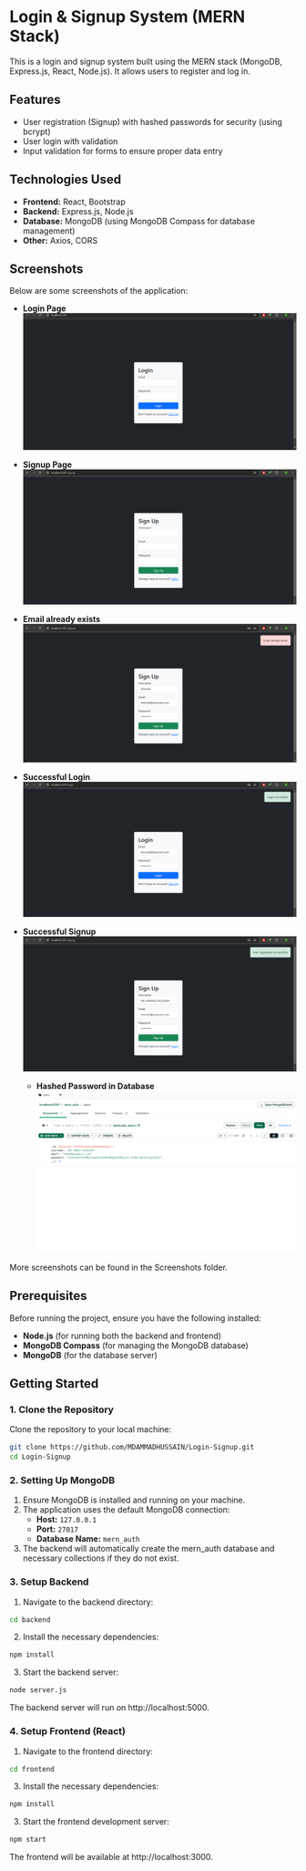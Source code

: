 # Login & Signup System (MERN Stack)

This is a login and signup system built using the MERN stack (MongoDB, Express.js, React, Node.js). It allows users to register and log in.

## Features

- User registration (Signup) with hashed passwords for security (using bcrypt)
- User login with validation
- Input validation for forms to ensure proper data entry


## Technologies Used

- **Frontend:** React, Bootstrap
- **Backend:** Express.js, Node.js
- **Database:** MongoDB (using MongoDB Compass for database management)
- **Other:** Axios, CORS

## Screenshots

Below are some screenshots of the application:

- **Login Page**
  ![Home](Screenshots/Login.png)
  
- **Signup Page**
  ![Signup](Screenshots/Signup.png)
  
- **Email already exists**
  ![Empty field error](Screenshots/Email%20Already%20exists.png)
  
- **Successful Login**
  ![Login success](Screenshots/Login-success.png)
  
- **Successful Signup**
  ![Signup Success](Screenshots/Signup-success.png)

  - **Hashed Password in Database**
  ![Signup Success](Screenshots/user%20data%20in%20database.png)

More screenshots can be found in the Screenshots folder.

## Prerequisites

Before running the project, ensure you have the following installed:

- **Node.js** (for running both the backend and frontend)
- **MongoDB Compass** (for managing the MongoDB database)
- **MongoDB** (for the database server)


## Getting Started

### 1. Clone the Repository

Clone the repository to your local machine:

```bash
git clone https://github.com/MDAMMADHUSSAIN/Login-Signup.git
cd Login-Signup
```


### 2. Setting Up MongoDB
     
  1. Ensure MongoDB is installed and running on your machine.
  2. The application uses the default MongoDB connection:
     - **Host:** `127.0.0.1`
     - **Port:** `27017`
     - **Database Name:** `mern_auth`
  3. The backend will automatically create the mern_auth database and necessary collections if they do not exist.

  
### 3. Setup Backend
  1. Navigate to the backend directory:
```bash
cd backend
```
  2. Install the necessary dependencies:
```bash
npm install
```
  3. Start the backend server:
```bash
node server.js
```
  The backend server will run on http://localhost:5000.
  
### 4. Setup Frontend (React)
  1. Navigate to the frontend directory:
```bash
cd frontend
```
  3. Install the necessary dependencies:
```bash
npm install
```
  3. Start the frontend development server:
```bash
npm start
```
  The frontend will be available at http://localhost:3000.
